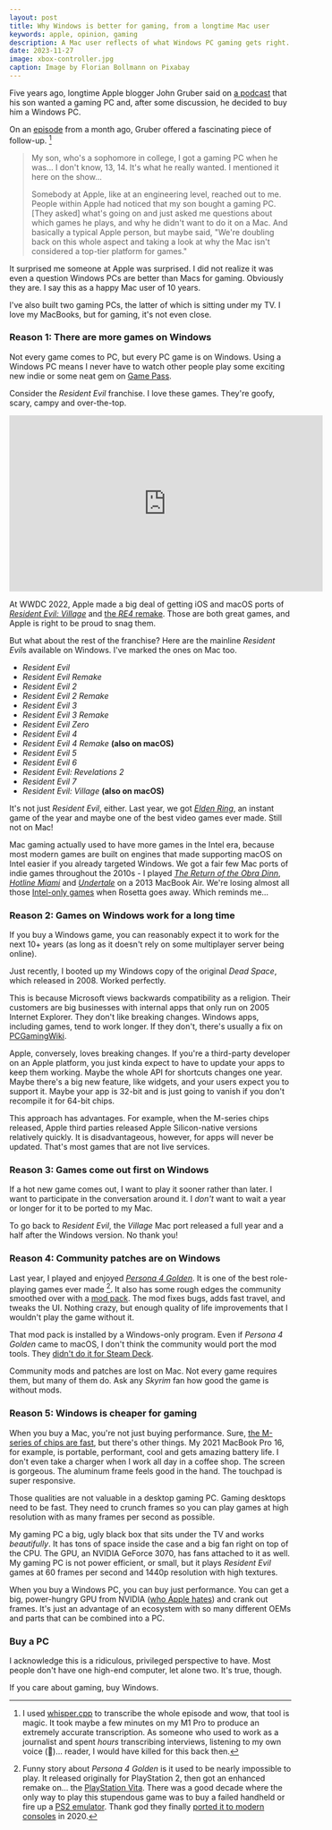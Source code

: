 ```yaml
---
layout: post
title: Why Windows is better for gaming, from a longtime Mac user
keywords: apple, opinion, gaming
description: A Mac user reflects of what Windows PC gaming gets right.
date: 2023-11-27
image: xbox-controller.jpg
caption: Image by Florian Bollmann on Pixabay
---
```


Five years ago, longtime Apple blogger John Gruber said on [a podcast](https://daringfireball.net/thetalkshow/2018/07/27/ep-226) that his son wanted a gaming PC and, after some discussion, he decided to buy him a Windows PC.

On an [episode](https://daringfireball.net/thetalkshow/2023/10/27/ep-387) from a month ago, Gruber offered a fascinating piece of follow-up. [^1]

[^1]: I used [whisper.cpp](https://github.com/ggerganov/whisper.cpp) to transcribe the whole episode and wow, that tool is magic. It took maybe a few minutes on my M1 Pro to produce an extremely accurate transcription. As someone who used to work as a journalist and spent _hours_ transcribing interviews, listening to my own voice (🤢)... reader, I would have killed for this back then.

> My son, who's a sophomore in college, I got a gaming PC when he was... I don't know, 13, 14. It's what he really wanted. I mentioned it here on the show...
>
> Somebody at Apple, like at an engineering level, reached out to me. People within Apple had noticed that my son bought a gaming PC. [They asked] what's going on and just asked me questions about which games he plays, and why he didn't want to do it on a Mac. And basically a typical Apple person, but maybe said, "We're doubling back on this whole aspect and taking a look at why the Mac isn't considered a top-tier platform for games."

It surprised me someone at Apple was surprised. I did not realize it was even a question Windows PCs are better than Macs for gaming. Obviously they are. I say this as a happy Mac user of 10 years.

I've also built two gaming PCs, the latter of which is sitting under my TV. I love my MacBooks, but for gaming, it's not even close.

### Reason 1: There are more games on Windows

Not every game comes to PC, but every PC game is on Windows. Using a Windows PC means I never have to watch other people play some exciting new indie or some neat gem on [Game Pass](https://www.xbox.com/en-US/xbox-game-pass/pc-game-pass).

Consider the _Resident Evil_ franchise. I love these games. They're goofy, scary, campy and over-the-top.

<iframe width="560" height="315" src="https://www.youtube-nocookie.com/embed/apWYo8Z-t8U?si=SZbbytx0AuTc4lc5" title="YouTube video player" frameborder="0" allow="accelerometer; autoplay; clipboard-write; encrypted-media; gyroscope; picture-in-picture; web-share" allowfullscreen></iframe>

At WWDC 2022, Apple made a big deal of getting iOS and macOS ports of [_Resident Evil: Village_](https://mobilesyrup.com/2022/06/06/capcom-resident-evil-village-mac-wwdc-2022/) and [the _RE4_ remake](https://toucharcade.com/2023/11/07/resident-evil-4-remake-iphone-15-pro-release-date-ipad-mac-m1-m2-m3-apple-capcom/). Those are both great games, and Apple is right to be proud to snag them.

But what about the rest of the franchise? Here are the mainline *Resident Evil*s available on Windows. I've marked the ones on Mac too.

- _Resident Evil_
- _Resident Evil Remake_
- _Resident Evil 2_
- _Resident Evil 2 Remake_
- _Resident Evil 3_
- _Resident Evil 3 Remake_
- _Resident Evil Zero_
- _Resident Evil 4_
- _Resident Evil 4 Remake_ **(also on macOS)**
- _Resident Evil 5_
- _Resident Evil 6_
- _Resident Evil: Revelations 2_
- _Resident Evil 7_
- _Resident Evil: Village_ **(also on macOS)**

It's not just _Resident Evil_, either. Last year, we got [_Elden Ring_](https://store.steampowered.com/agecheck/app/1245620/), an instant game of the year and maybe one of the best video games ever made. Still not on Mac!

Mac gaming actually used to have more games in the Intel era, because most modern games are built on engines that made supporting macOS on Intel easier if you already targeted Windows. We got a fair few Mac ports of indie games throughout the 2010s - I played [_The Return of the Obra Dinn_](https://obradinn.com), [_Hotline Miami_](https://www.hotlinemiami.com) and [_Undertale_](https://undertale.com) on a 2013 MacBook Air. We're losing almost all those [Intel-only games](https://www.macgamerhq.com/apple-m1/native-mac-m1-games/#ftoc-heading-2) when Rosetta goes away. Which reminds me...

### Reason 2: Games on Windows work for a long time

If you buy a Windows game, you can reasonably expect it to work for the next 10+ years (as long as it doesn't rely on some multiplayer server being online).

Just recently, I booted up my Windows copy of the original _Dead Space_, which released in 2008. Worked perfectly.

This is because Microsoft views backwards compatibility as a religion. Their customers are big businesses with internal apps that only run on 2005 Internet Explorer. They don't like breaking changes. Windows apps, including games, tend to work longer. If they don't, there's usually a fix on [PCGamingWiki](https://www.pcgamingwiki.com/wiki/Home).

Apple, conversely, loves breaking changes. If you're a third-party developer on an Apple platform, you just kinda expect to have to update your apps to keep them working. Maybe the whole API for shortcuts changes one year. Maybe there's a big new feature, like widgets, and your users expect you to support it. Maybe your app is 32-bit and is just going to vanish if you don't recompile it for 64-bit chips.

This approach has advantages. For example, when the M-series chips released, Apple third parties released Apple Silicon-native versions relatively quickly. It is disadvantageous, however, for apps will never be updated. That's most games that are not live services.

### Reason 3: Games come out first on Windows

If a hot new game comes out, I want to play it sooner rather than later. I want to participate in the conversation around it. I _don't_ want to wait a year or longer for it to be ported to my Mac.

To go back to _Resident Evil_, the _Village_ Mac port released a full year and a half after the Windows version. No thank you!

### Reason 4: Community patches are on Windows

Last year, I played and enjoyed [_Persona 4 Golden_](https://store.steampowered.com/app/1113000/Persona_4_Golden/). It is one of the best role-playing games ever made [^2]. It also has some rough edges the community smoothed over with a [mod pack](https://www.nexusmods.com/persona4golden/mods/11). The mod fixes bugs, adds fast travel, and tweaks the UI. Nothing crazy, but enough quality of life improvements that I wouldn't play the game without it.

[^2]: Funny story about _Persona 4 Golden_ is it used to be nearly impossible to play. It released originally for PlayStation 2, then got an enhanced remake on... the [PlayStation Vita](https://en.wikipedia.org/wiki/PlayStation_Vita). There was a good decade where the only way to play this stupendous game was to buy a failed handheld or fire up a [PS2 emulator](https://pcsx2.net). Thank god they finally [ported it to modern consoles](https://www.polygon.com/2020/6/13/21279132/persona-4-golden-pc-steam-release) in 2020.

That mod pack is installed by a Windows-only program. Even if _Persona 4 Golden_ came to macOS, I don't think the community would port the mod tools. They [didn't do it for Steam Deck](https://p4g.cep.one/getting-started).

Community mods and patches are lost on Mac. Not every game requires them, but many of them do. Ask any _Skyrim_ fan how good the game is without mods.

### Reason 5: Windows is cheaper for gaming

When you buy a Mac, you're not just buying performance. Sure, [the M-series of chips are fast](https://www.theverge.com/23949207/apple-macbook-pro-16-m3-max-review-price-specs), but there's other things. My 2021 MacBook Pro 16, for example, is portable, performant, cool and gets amazing battery life. I don't even take a charger when I work all day in a coffee shop. The screen is gorgeous. The aluminum frame feels good in the hand. The touchpad is super responsive.

Those qualities are not valuable in a desktop gaming PC. Gaming desktops need to be fast. They need to crunch frames so you can play games at high resolution with as many frames per second as possible.

My gaming PC a big, ugly black box that sits under the TV and works _beautifully_. It has tons of space inside the case and a big fan right on top of the CPU. The GPU, an NVIDIA GeForce 3070, has fans attached to it as well. My gaming PC is not power efficient, or small, but it plays _Resident Evil_ games at 60 frames per second and 1440p resolution with high textures.

When you buy a Windows PC, you can buy just performance. You can get a big, power-hungry GPU from NVIDIA ([who Apple hates](https://appleinsider.com/articles/19/01/18/apples-management-doesnt-want-nvidia-support-in-macos-and-thats-a-bad-sign-for-the-mac-pro)) and crank out frames. It's just an advantage of an ecosystem with so many different OEMs and parts that can be combined into a PC.

### Buy a PC

I acknowledge this is a ridiculous, privileged perspective to have. Most people don't have one high-end computer, let alone two. It's true, though.

If you care about gaming, buy Windows.
